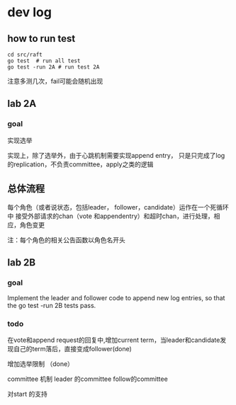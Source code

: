 # dev log

## how to run test

```shell
cd src/raft
go test  # run all test
go test -run 2A # run test 2A
```

注意多测几次，fail可能会随机出现

## lab 2A

### goal

实现选举

实现上，除了选举外，由于心跳机制需要实现append entry，
只是只完成了log的replication，不负责committee，apply之类的逻辑

## 总体流程

每个角色（或者说状态，包括leader， follower，candidate）运作在一个死循环中
接受外部请求的chan（vote 和appendentry）和超时chan，进行处理，相应，角色变更

注：每个角色的相关公告函数以角色名开头

## lab 2B

### goal

Implement the leader and follower code to append new log entries, so that the go test -run 2B tests pass.


### todo
在vote和append request的回复中,增加current term，当leader和candidate发现自己的term落后，直接变成follower(done)

增加选举限制 （done）

committee 机制
leader 的committee
follow的committee


对start 的支持



